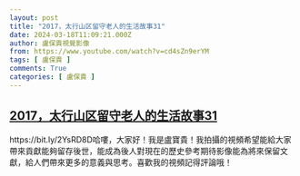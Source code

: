 ```yaml
---
layout: post
title: "2017，太行山区留守老人的生活故事31"
date: 2024-03-18T11:09:21.000Z
author: 盧保貴視覺影像
from: https://www.youtube.com/watch?v=cd4sZn9erYM
tags: [ 盧保貴 ]
comments: True
categories: [ 盧保貴 ]
---
```

<!--1710760161000-->
[2017，太行山区留守老人的生活故事31](https://www.youtube.com/watch?v=cd4sZn9erYM)
------

<div>
https://bit.ly/2YsRD8D哈嘍，大家好！我是盧寶貴！我拍攝的視頻希望能給大家帶來貢獻能夠留存後世，能成為後人對現在的歷史參考期待影像能為將來保留文獻，給人們帶來更多的意義與思考。喜歡我的視頻記得評論哦！
</div>
